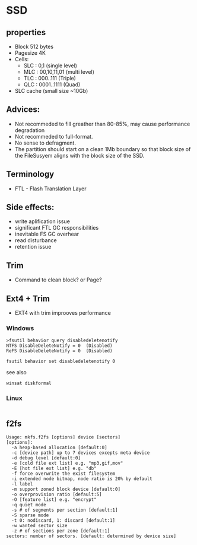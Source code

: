 # SSD

## properties
* Block 512 bytes
* Pagesize 4K
* Cells:
  * SLC : 0,1 (single level)
  * MLC : 00,10,11,01 (multi level)
  * TLC : 000..111 (Triple)
  * QLC : 0001..1111 (Quad)
* SLC cache (small size ~10Gb)

## Advices:
* Not recommeded to fill greather than 80-85%, may cause performance degradation
* Not recommeded to full-format.
* No sense to defragment.
* The partition should start on a clean 1Mb boundary so that block
size of the FileSusyem aligns with the block size of the SSD.

## Terminology
* FTL - Flash Translation Layer

## Side effects:
* write aplification issue
* significant FTL GC responsibilities
* inevitable FS GC overhear
* read disturbance
* retention issue



## Trim
* Command to clean block? or Page?

## Ext4 + Trim
* EXT4 with trim improoves performance

### Windows

```
>fsutil behavior query disabledeletenotify
NTFS DisableDeleteNotify = 0  (Disabled)
ReFS DisableDeleteNotify = 0  (Disabled)

fsutil behavior set disabledeletenotify 0
```
see also
```
winsat diskformal
```

### Linux
```

```


## f2fs

```
Usage: mkfs.f2fs [options] device [sectors]
[options]:
  -a heap-based allocation [default:0]
  -c [device path] up to 7 devices excepts meta device
  -d debug level [default:0]
  -e [cold file ext list] e.g. "mp3,gif,mov"
  -E [hot file ext list] e.g. "db"
  -f force overwrite the exist filesystem
  -i extended node bitmap, node ratio is 20% by default
  -l label
  -m support zoned block device [default:0]
  -o overprovision ratio [default:5]
  -O [feature list] e.g. "encrypt"
  -q quiet mode
  -s # of segments per section [default:1]
  -S sparse mode
  -t 0: nodiscard, 1: discard [default:1]
  -w wanted sector size
  -z # of sections per zone [default:1]
sectors: number of sectors. [default: determined by device size]
```
